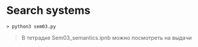 # Search systems
```
> python3 sem03.py
```

> В тетрадке Sem03_semantics.ipnb можно посмотреть на выдачи
